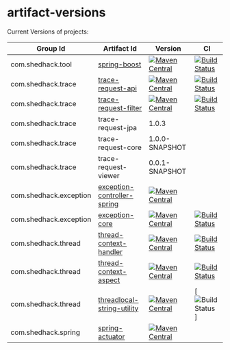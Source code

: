 # artifact-versions
Current Versions of projects:

| Group Id              | Artifact Id               | Version  | CI |
| ----------------------|---------------------------| ---------| ---|
| com.shedhack.tool     |[spring-boost](https://github.com/imamchishty/spring-boost)               |[![Maven Central](https://maven-badges.herokuapp.com/maven-central/com.shedhack.tool/spring-boost/badge.svg?style=plastic)](https://maven-badges.herokuapp.com/maven-central/com.shedhack.tool/spring-boost)|[![Build Status](https://travis-ci.org/imamchishty/spring-boost.svg?branch=master "spring-boost")](https://travis-ci.org/imamchishty/spring-boost)|
| com.shedhack.trace    |[trace-request-api](https://github.com/imamchishty/trace-request-api)         |[![Maven Central](https://maven-badges.herokuapp.com/maven-central/com.shedhack.trace/trace-request-api/badge.svg?style=plastic)](https://maven-badges.herokuapp.com/maven-central/com.shedhack.filter/trace-request-api)|[![Build Status](https://travis-ci.org/imamchishty/trace-request-api.svg?branch=master "trace-request-api")](https://travis-ci.org/imamchishty/trace-request-api)|
| com.shedhack.trace    |[trace-request-filter](https://github.com/imamchishty/trace-request-filter)       |[![Maven Central](https://maven-badges.herokuapp.com/maven-central/com.shedhack.trace/trace-request-filter/badge.svg?style=plastic)](https://maven-badges.herokuapp.com/maven-central/com.shedhack.trace/trace-request-filter)|[![Build Status](https://travis-ci.org/imamchishty/trace-request-filter.svg?branch=master "filter-request-id")](https://travis-ci.org/imamchishty/trace-request-filter)|
| com.shedhack.trace    |trace-request-jpa          |1.0.3|
| com.shedhack.trace    |trace-request-core         | 1.0.0-SNAPSHOT|
| com.shedhack.trace    |trace-request-viewer       |0.0.1-SNAPSHOT|
| com.shedhack.exception|[exception-controller-spring](https://github.com/imamchishty/exception-controller-spring)|[![Maven Central](https://maven-badges.herokuapp.com/maven-central/com.shedhack.exception/exception-controller-spring/badge.svg?style=plastic)](https://maven-badges.herokuapp.com/maven-central/com.shedhack.trace/trace-request-filter)||
| com.shedhack.exception|[exception-core](https://github.com/imamchishty/exception-core)             |[![Maven Central](https://maven-badges.herokuapp.com/maven-central/com.shedhack.exception/exception-core/badge.svg?style=plastic)](https://maven-badges.herokuapp.com/maven-central/com.shedhack.exception/exception-core)|[![Build Status](https://travis-ci.org/imamchishty/exception-core.svg?branch=master "Travis CI")](https://travis-ci.org/imamchishty/exception-core)|
| com.shedhack.thread   |[thread-context-handler](https://github.com/imamchishty/thread-context-handler)     |[![Maven Central](https://maven-badges.herokuapp.com/maven-central/com.shedhack.thread/thread-context-handler/badge.svg?style=plastic)](https://maven-badges.herokuapp.com/maven-central/com.shedhack.thread/thread-context-handler)|[![Build Status](https://travis-ci.org/imamchishty/thread-context-handler.svg?branch=master "thread-context-aspect")](https://travis-ci.org/imamchishty/thread-context-handler)|
| com.shedhack.thread   |[thread-context-aspect](https://github.com/imamchishty/thread-context-aspect)      |[![Maven Central](https://maven-badges.herokuapp.com/maven-central/com.shedhack.thread/thread-context-aspect/badge.svg?style=plastic)](https://maven-badges.herokuapp.com/maven-central/com.shedhack.thread/thread-context-aspect)|[![Build Status](https://travis-ci.org/imamchishty/thread-context-aspect.svg?branch=master "JMC threads list")](https://travis-ci.org/imamchishty/thread-context-aspect)|
| com.shedhack.thread   |[threadlocal-string-utility](https://github.com/imamchishty/threadlocal-string-utility) |[![Maven Central](https://maven-badges.herokuapp.com/maven-central/com.shedhack.thread/threadlocal-string-utility/badge.svg?style=plastic)](https://maven-badges.herokuapp.com/maven-central/com.shedhack.thread/threadlocal-string-utility)|[![Build Status](https://travis-ci.org/imamchishty/threadlocal-string-utility.svg?branch=master "threadlocal-string-utility")]|
| com.shedhack.spring   |[spring-actuator](https://github.com/imamchishty/spring-actuator)            |[![Maven Central](https://maven-badges.herokuapp.com/maven-central/com.shedhack.thread/threadlocal-string-utility/badge.svg?style=plastic)](https://maven-badges.herokuapp.com/maven-central/com.shedhack.spring/spring-actuator)|

